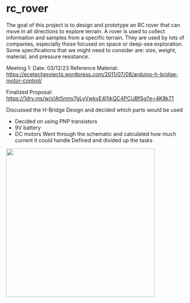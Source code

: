 # rc_rover
The goal of this project is to design and prototype an RC rover that can move in all directions to explore terrain. A rover is used to collect information and samples from a specific terrain. They are used by lots of companies, especially those focused on space or deep-sea exploration. Some specifications that we might need to consider are: size, weight, material, and pressure resistance.


Meeting 1:
Date: 03/12/23
Reference Material: https://ecetechprojects.wordpress.com/2011/07/08/arduino-h-bridge-motor-control/

Finalized Proposal: https://1drv.ms/w/s!At5nmv7gLyVwkvE4l1jkQC4PCUBfSg?e=4K8k71

Discussed the H-Bridge Design and decided which parts would be used
  - Decided on using PNP transistors
  - 9V battery
  - DC motors
Went through the schematic and calculated how much current it could handle
Defined and divided up the tasks
<img src="https://user-images.githubusercontent.com/69320369/224601874-c5b4059b-2ab1-4c97-a3c2-f3a50a5f6dbe.png" width="400" />


